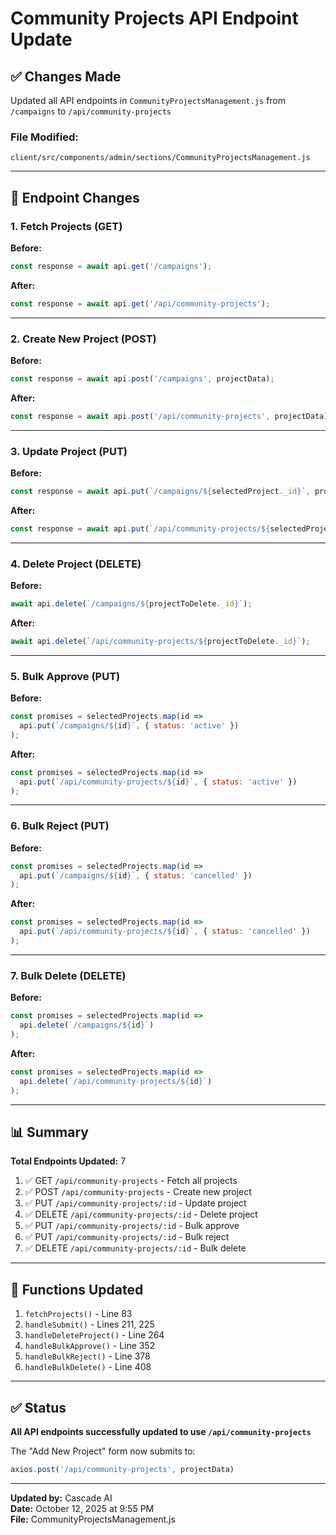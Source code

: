 # Community Projects API Endpoint Update

## ✅ Changes Made

Updated all API endpoints in `CommunityProjectsManagement.js` from `/campaigns` to `/api/community-projects`

### File Modified:
`client/src/components/admin/sections/CommunityProjectsManagement.js`

---

## 📝 Endpoint Changes

### 1. **Fetch Projects (GET)**
**Before:**
```javascript
const response = await api.get('/campaigns');
```

**After:**
```javascript
const response = await api.get('/api/community-projects');
```

---

### 2. **Create New Project (POST)**
**Before:**
```javascript
const response = await api.post('/campaigns', projectData);
```

**After:**
```javascript
const response = await api.post('/api/community-projects', projectData);
```

---

### 3. **Update Project (PUT)**
**Before:**
```javascript
const response = await api.put(`/campaigns/${selectedProject._id}`, projectData);
```

**After:**
```javascript
const response = await api.put(`/api/community-projects/${selectedProject._id}`, projectData);
```

---

### 4. **Delete Project (DELETE)**
**Before:**
```javascript
await api.delete(`/campaigns/${projectToDelete._id}`);
```

**After:**
```javascript
await api.delete(`/api/community-projects/${projectToDelete._id}`);
```

---

### 5. **Bulk Approve (PUT)**
**Before:**
```javascript
const promises = selectedProjects.map(id => 
  api.put(`/campaigns/${id}`, { status: 'active' })
);
```

**After:**
```javascript
const promises = selectedProjects.map(id => 
  api.put(`/api/community-projects/${id}`, { status: 'active' })
);
```

---

### 6. **Bulk Reject (PUT)**
**Before:**
```javascript
const promises = selectedProjects.map(id => 
  api.put(`/campaigns/${id}`, { status: 'cancelled' })
);
```

**After:**
```javascript
const promises = selectedProjects.map(id => 
  api.put(`/api/community-projects/${id}`, { status: 'cancelled' })
);
```

---

### 7. **Bulk Delete (DELETE)**
**Before:**
```javascript
const promises = selectedProjects.map(id => 
  api.delete(`/campaigns/${id}`)
);
```

**After:**
```javascript
const promises = selectedProjects.map(id => 
  api.delete(`/api/community-projects/${id}`)
);
```

---

## 📊 Summary

**Total Endpoints Updated:** 7

1. ✅ GET `/api/community-projects` - Fetch all projects
2. ✅ POST `/api/community-projects` - Create new project
3. ✅ PUT `/api/community-projects/:id` - Update project
4. ✅ DELETE `/api/community-projects/:id` - Delete project
5. ✅ PUT `/api/community-projects/:id` - Bulk approve
6. ✅ PUT `/api/community-projects/:id` - Bulk reject
7. ✅ DELETE `/api/community-projects/:id` - Bulk delete

---

## 🔧 Functions Updated

1. `fetchProjects()` - Line 83
2. `handleSubmit()` - Lines 211, 225
3. `handleDeleteProject()` - Line 264
4. `handleBulkApprove()` - Line 352
5. `handleBulkReject()` - Line 378
6. `handleBulkDelete()` - Line 408

---

## ✅ Status

**All API endpoints successfully updated to use `/api/community-projects`**

The "Add New Project" form now submits to:
```javascript
axios.post('/api/community-projects', projectData)
```

---

**Updated by:** Cascade AI  
**Date:** October 12, 2025 at 9:55 PM  
**File:** CommunityProjectsManagement.js
